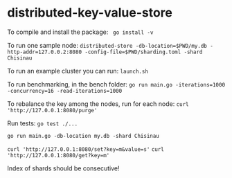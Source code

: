 # distributed-key-value-store

To compile and install the package:
` go install -v`

To run one sample node:
`distributed-store -db-location=$PWD/my.db -http-addr=127.0.0.2:8080 -config-file=$PWD/sharding.toml -shard Chisinau`

To run an example cluster you can run:
`launch.sh`

To run benchmarking, in the bench folder:
`go run main.go -iterations=1000 -concurrency=16 -read-iterations=1000`

To rebalance the key among the nodes, run for each node:
`curl 'http://127.0.0.1:8080/purge'`

Run tests:
`go test ./...`

`go run main.go -db-location my.db -shard Chisinau`

`curl 'http://127.0.0.1:8080/set?key=m&value=s'`
`curl 'http://127.0.0.1:8080/get?key=m'`

Index of shards should be consecutive!